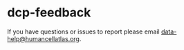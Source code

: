 # dcp-feedback
If you have questions or issues to report please email [data-help@humancellatlas.org](mailtoo:data-help@humancellatlas.org).
